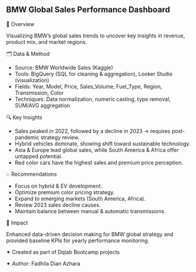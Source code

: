 ## BMW Global Sales Performance Dashboard


🧠 Overview

Visualizing BMW’s global sales trends to uncover key insights in revenue, product mix, and market regions.

🗂️ Data & Method
- Source: BMW Worldwide Sales (Kaggle)
- Tools: BigQuery (SQL for cleaning & aggregation), Looker Studio (visualization)
- Fields: Year, Model, Price, Sales_Volume, Fuel_Type, Region, Transmission, Color
- Techniques: Data normalization, numeric casting, typo removal, SUM/AVG aggregation

🔍 Key Insights
- Sales peaked in 2022, followed by a decline in 2023 → requires post-pandemic strategy review.
- Hybrid vehicles dominate, showing shift toward sustainable technology.
- Asia & Europe lead global sales, while South America & Africa offer untapped potential.
- Red color cars have the highest sales and premium price perception.

💡 Recommendations
- Focus on hybrid & EV development.
- Optimize premium color pricing strategy.
- Expand to emerging markets (South America, Africa).
- Review 2023 sales decline causes.
- Maintain balance between manual & automatic transmissions.

🎯 Impact

Enhanced data-driven decision making for BMW global strategy and provided baseline KPIs for yearly performance monitoring.


✦ Created as part of Dqlab Bootcamp projects

✦ Author: Fadhila Dian Azhara
